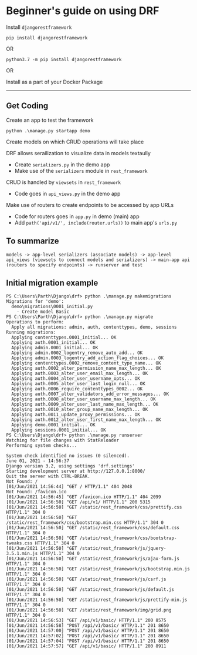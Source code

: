 # Beginner's guide on using DRF

Install `djangorestframework`

```
pip install djangorestframework
```

OR

```
python3.7 -m pip install djangorestframework
```

OR

Install as a part of your Docker Package

---

## Get Coding


Create an app to test the framework

```
python .\manage.py startapp demo
```

Create models on which CRUD operations will take place

DRF allows serailization to visualize data in models textaully

- Create `serializers.py` in the demo app
- Make use of the `serializers` module in `rest_framework`


CRUD is handled by `viewsets` in `rest_framework`

- Code goes in `api_views.py` in the demo app


Make use of routers to create endpoints to be accessed by app URLs

- Code for routers goes in `app.py` in demo (main) app
- Add `path('api/v1/', include(router.urls))` to main app's `urls.py`


## To summarize

```
models -> app-level serializers (associate models) -> app-level api_views (viewsets to connect models and serializers) -> main-app api (routers to specify endpoints) -> runserver and test
```



## Initial migration example


```
PS C:\Users\Parth\Django\drf> python .\manage.py makemigrations
Migrations for 'demo':
  demo\migrations\0001_initial.py
    - Create model Basic
PS C:\Users\Parth\Django\drf> python .\manage.py migrate
Operations to perform:
  Apply all migrations: admin, auth, contenttypes, demo, sessions
Running migrations:
  Applying contenttypes.0001_initial... OK
  Applying auth.0001_initial... OK
  Applying admin.0001_initial... OK
  Applying admin.0002_logentry_remove_auto_add... OK
  Applying admin.0003_logentry_add_action_flag_choices... OK
  Applying contenttypes.0002_remove_content_type_name... OK
  Applying auth.0002_alter_permission_name_max_length... OK
  Applying auth.0003_alter_user_email_max_length... OK
  Applying auth.0004_alter_user_username_opts... OK
  Applying auth.0005_alter_user_last_login_null... OK
  Applying auth.0006_require_contenttypes_0002... OK
  Applying auth.0007_alter_validators_add_error_messages... OK
  Applying auth.0008_alter_user_username_max_length... OK
  Applying auth.0009_alter_user_last_name_max_length... OK
  Applying auth.0010_alter_group_name_max_length... OK
  Applying auth.0011_update_proxy_permissions... OK
  Applying auth.0012_alter_user_first_name_max_length... OK
  Applying demo.0001_initial... OK
  Applying sessions.0001_initial... OK
PS C:\Users\Django\drf> python .\manage.py runserver
Watching for file changes with StatReloader
Performing system checks...

System check identified no issues (0 silenced).
June 01, 2021 - 14:56:37
Django version 3.2, using settings 'drf.settings'    
Starting development server at http://127.0.0.1:8000/
Quit the server with CTRL-BREAK.
Not Found: /
[01/Jun/2021 14:56:44] "GET / HTTP/1.1" 404 2048
Not Found: /favicon.ico
[01/Jun/2021 14:56:45] "GET /favicon.ico HTTP/1.1" 404 2099
[01/Jun/2021 14:56:50] "GET /api/v1/ HTTP/1.1" 200 5315
[01/Jun/2021 14:56:50] "GET /static/rest_framework/css/prettify.css HTTP/1.1" 304 0        
[01/Jun/2021 14:56:50] "GET /static/rest_framework/css/bootstrap.min.css HTTP/1.1" 304 0   
[01/Jun/2021 14:56:50] "GET /static/rest_framework/css/default.css HTTP/1.1" 304 0
[01/Jun/2021 14:56:50] "GET /static/rest_framework/css/bootstrap-tweaks.css HTTP/1.1" 304 0
[01/Jun/2021 14:56:50] "GET /static/rest_framework/js/jquery-3.5.1.min.js HTTP/1.1" 304 0  
[01/Jun/2021 14:56:50] "GET /static/rest_framework/js/ajax-form.js HTTP/1.1" 304 0
[01/Jun/2021 14:56:50] "GET /static/rest_framework/js/bootstrap.min.js HTTP/1.1" 304 0     
[01/Jun/2021 14:56:50] "GET /static/rest_framework/js/csrf.js HTTP/1.1" 304 0
[01/Jun/2021 14:56:50] "GET /static/rest_framework/js/default.js HTTP/1.1" 304 0
[01/Jun/2021 14:56:50] "GET /static/rest_framework/js/prettify-min.js HTTP/1.1" 304 0      
[01/Jun/2021 14:56:50] "GET /static/rest_framework/img/grid.png HTTP/1.1" 304 0
[01/Jun/2021 14:56:53] "GET /api/v1/basic/ HTTP/1.1" 200 8575
[01/Jun/2021 14:56:58] "POST /api/v1/basic/ HTTP/1.1" 201 8650
[01/Jun/2021 14:57:00] "POST /api/v1/basic/ HTTP/1.1" 201 8650
[01/Jun/2021 14:57:02] "POST /api/v1/basic/ HTTP/1.1" 201 8650
[01/Jun/2021 14:57:04] "POST /api/v1/basic/ HTTP/1.1" 201 8650
[01/Jun/2021 14:57:57] "GET /api/v1/basic/ HTTP/1.1" 200 8911
```